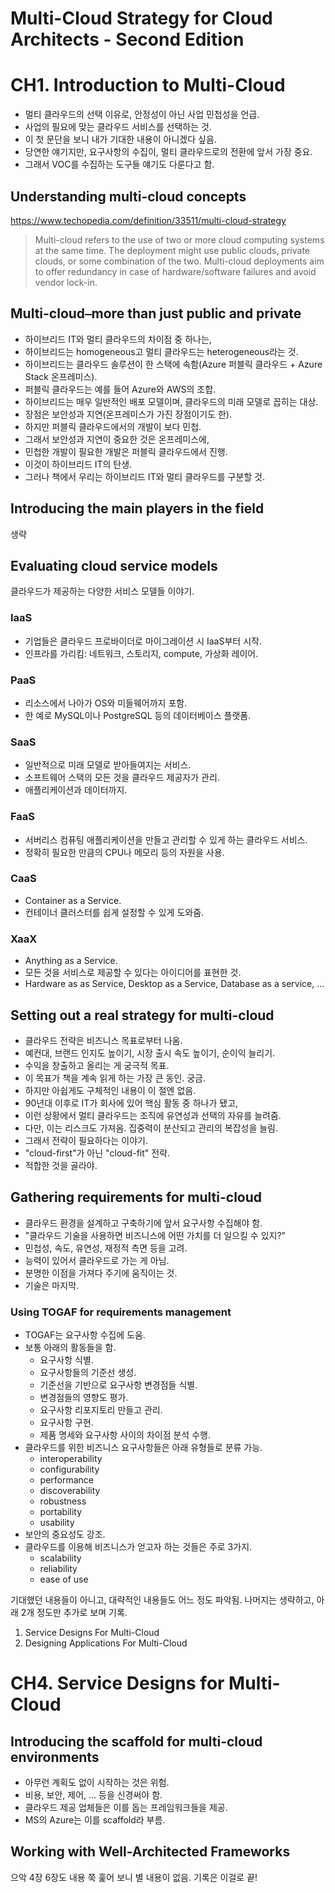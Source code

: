 # Multi-Cloud Strategy for Cloud Architects - Second Edition

# CH1. Introduction to Multi-Cloud

- 멀티 클라우드의 선택 이유로, 안정성이 아닌 사업 민첩성을 언급.
- 사업의 필요에 맞는 클라우드 서비스를 선택하는 것.
- 이 첫 문단을 보니 내가 기대한 내용이 아니겠다 싶음.
- 당연한 얘기지만, 요구사항의 수집이, 멀티 클라우드로의 전환에 앞서 가장 중요.
- 그래서 VOC를 수집하는 도구들 얘기도 다룬다고 함.

## Understanding multi-cloud concepts

https://www.techopedia.com/definition/33511/multi-cloud-strategy

> Multi-cloud refers to the use of two or more cloud computing systems at the same time. The deployment might use public clouds, private clouds, or some combination of the two. Multi-cloud deployments aim to offer redundancy in case of hardware/software failures and avoid vendor lock-in.

## Multi-cloud⎯more than just public and private

- 하이브리드 IT와 멀티 클라우드의 차이점 중 하나는,
- 하이브리드는 homogeneous고 멀티 클라우드는 heterogeneous라는 것.
- 하이브리드는 클라우드 솔루션이 한 스택에 속함(Azure 퍼블릭 클라우드 + Azure Stack 온프레미스).
- 퍼블릭 클라우드는 예를 들어 Azure와 AWS의 조합.
- 하이브리드는 매우 일반적인 배포 모델이며, 클라우드의 미래 모델로 꼽히는 대상.
- 장점은 보안성과 지연(온프레미스가 가진 장점이기도 한).
- 하지만 퍼블릭 클라우드에서의 개발이 보다 민첩.
- 그래서 보안성과 지연이 중요한 것은 온프레미스에,
- 민첩한 개발이 필요한 개발은 퍼블릭 클라우드에서 진행.
- 이것이 하이브리드 IT의 탄생.
- 그러나 책에서 우리는 하이브리드 IT와 멀티 클라우드를 구분할 것.

## Introducing the main players in the field

생략

## Evaluating cloud service models

클라우드가 제공하는 다양한 서비스 모델들 이야기.

### IaaS

- 기업들은 클라우드 프로바이더로 마이그레이션 시 IaaS부터 시작.
- 인프라를 가리킴: 네트워크, 스토리지, compute, 가상화 레이어.

### PaaS

- 리소스에서 나아가 OS와 미들웨어까지 포함.
- 한 예로 MySQL이나 PostgreSQL 등의 데이터베이스 플랫폼.

### SaaS

- 일반적으로 미래 모델로 받아들여지는 서비스.
- 소프트웨어 스택의 모든 것을 클라우드 제공자가 관리.
- 애플리케이션과 데이터까지.

### FaaS

- 서버리스 컴퓨팅 애플리케이션을 만들고 관리할 수 있게 하는 클라우드 서비스.
- 정확히 필요한 만큼의 CPU나 메모리 등의 자원을 사용.

### CaaS

- Container as a Service.
- 컨테이너 클러스터를 쉽게 설정할 수 있게 도와줌.

### XaaX

- Anything as a Service.
- 모든 것을 서비스로 제공할 수 있다는 아이디어를 표현한 것.
- Hardware as as Service, Desktop as a Service, Database as a service, ...

## Setting out a real strategy for multi-cloud

- 클라우드 전략은 비즈니스 목표로부터 나옴.
- 예컨대, 브랜드 인지도 높이기, 시장 출시 속도 높이기, 순이익 늘리기.
- 수익을 창출하고 올리는 게 궁극적 목표.
- 이 목표가 책을 계속 읽게 하는 가장 큰 동인. 궁금.
- 하지만 아쉽게도 구체적인 내용이 이 절엔 없음.
- 90년대 이후로 IT가 회사에 있어 핵심 활동 중 하나가 됐고,
- 이런 상황에서 멀티 클라우드는 조직에 유연성과 선택의 자유를 늘려줌.
- 다만, 이는 리스크도 가져옴. 집중력이 분산되고 관리의 복잡성을 늘림.
- 그래서 전략이 필요하다는 이야기.
- "cloud-first"가 아닌 "cloud-fit" 전략.
- 적합한 것을 골라야.

## Gathering requirements for multi-cloud

- 클라우드 환경을 설계하고 구축하기에 앞서 요구사항 수집해야 함.
- "클라우드 기술을 사용하면 비즈니스에 어떤 가치를 더 일으킬 수 있지?"
- 민첩성, 속도, 유연성, 재정적 측면 등을 고려.
- 능력이 있어서 클라우드로 가는 게 아님.
- 분명한 이점을 가져다 주기에 움직이는 것.
- 기술은 마지막.

### Using TOGAF for requirements management

- TOGAF는 요구사항 수집에 도움.
- 보통 아래의 활동들을 함.
  - 요구사항 식별.
  - 요구사항들의 기준선 생성.
  - 기준선을 기반으로 요구사항 변경점들 식별.
  - 변경점들의 영향도 평가.
  - 요구사항 리포지토리 만들고 관리.
  - 요구사항 구현.
  - 제품 명세와 요구사항 사이의 차이점 분석 수행.
- 클라우드를 위한 비즈니스 요구사항들은 아래 유형들로 분류 가능.
  - interoperability
  - configurability
  - performance
  - discoverability
  - robustness
  - portability
  - usability
- 보안의 중요성도 강조.
- 클라우드를 이용해 비즈니스가 얻고자 하는 것들은 주로 3가지.
  - scalability
  - reliability
  - ease of use

기대했던 내용들이 아니고, 대략적인 내용들도 어느 정도 파악됨. 나머지는 생략하고, 아래 2개 정도만 추가로 보며 기록.

1. Service Designs For Multi-Cloud
2. Designing Applications For Multi-Cloud

# CH4. Service Designs for Multi-Cloud

## Introducing the scaffold for multi-cloud environments

- 아무런 계획도 없이 시작하는 것은 위험.
- 비용, 보안, 제어, ... 등을 신경써야 함.
- 클라우드 제공 업체들은 이를 돕는 프레임워크들을 제공.
- MS의 Azure는 이를 scaffold라 부름.

## Working with Well-Architected Frameworks

으악 4장 6장도 내용 쭉 훑어 보니 별 내용이 없음. 기록은 이걸로 끝!
